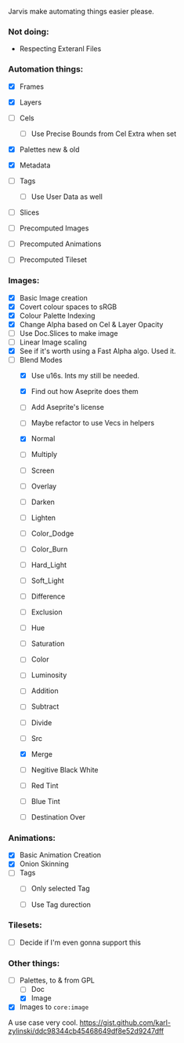Jarvis make automating things easier please.

### Not doing:
- Respecting Exteranl Files


### Automation things:
- [x] Frames
- [x] Layers
- [ ] Cels
    - [ ] Use Precise Bounds from Cel Extra when set
- [x] Palettes new & old
- [x] Metadata
- [ ] Tags
    - [ ] Use User Data as well
- [ ] Slices
- [ ] Precomputed Images 
- [ ] Precomputed Animations 
- [ ] Precomputed Tileset


### Images:
- [x] Basic Image creation
- [x] Covert colour spaces to sRGB
- [x] Colour Palette Indexing
- [x] Change Alpha based on Cel & Layer Opacity
- [ ] Use Doc.Slices to make image
- [ ] Linear Image scaling
- [X] See if it's worth using a Fast Alpha algo. Used it.
- [ ] Blend Modes
    - [x] Use u16s. Ints my still be needed.
    - [x] Find out how Aseprite does them
    - [ ] Add Aseprite's license
    - [ ] Maybe refactor to use Vecs in helpers
    - [x] Normal
    - [ ] Multiply
    - [ ] Screen
    - [ ] Overlay
    - [ ] Darken
    - [ ] Lighten
    - [ ] Color_Dodge
    - [ ] Color_Burn
    - [ ] Hard_Light
    - [ ] Soft_Light
    - [ ] Difference
    - [ ] Exclusion
    - [ ] Hue
    - [ ] Saturation
    - [ ] Color
    - [ ] Luminosity
    - [ ] Addition
    - [ ] Subtract
    - [ ] Divide
    - [ ] Src
    - [x] Merge
    - [ ] Negitive Black White
    - [ ] Red Tint
    - [ ] Blue Tint
    - [ ] Destination Over


### Animations:
- [x] Basic Animation Creation
- [x] Onion Skinning
- [ ] Tags
    - [ ] Only selected Tag
    - [ ] Use Tag durection


### Tilesets:
- [ ] Decide if I'm even gonna support this


### Other things:
- [ ] Palettes, to & from GPL 
    - [ ] Doc
    - [x] Image
- [x] Images to `core:image`

A use case very cool.
https://gist.github.com/karl-zylinski/ddc98344cb45468649df8e52d9247dff

